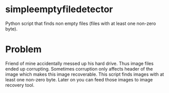 # simpleemptyfiledetector
Python script that finds non empty files (files with at least one non-zero byte).

# Problem


Friend of mine accidentally messed up his hard drive. Thus image files ended up corrupting. Sometimes corruption only affects header of the image which makes this image recoverable. This script finds images with at least one non-zero byte. Later on you can feed those images to image recovery tool.

